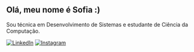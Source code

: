## Olá, meu nome é Sofia :)
Sou técnica em Desenvolvimento de Sistemas e estudante de Ciência da Computação.

[![LinkedIn](https://img.shields.io/badge/LinkedIn-000?style=for-the-badge&logo=linkedin&logoColor=0E76A8)](https://www.linkedin.com/in/slimasofia/) [![Instagram](https://img.shields.io/badge/Instagram-000?style=for-the-badge&logo=instagram)](https://www.instagram.com/__lima.sofia/)
